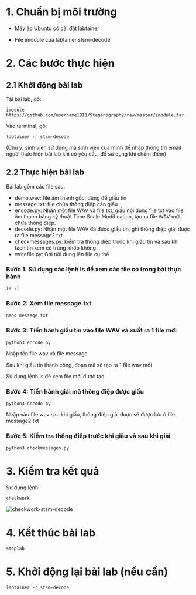 # 1. Chuẩn bị môi trường

- Máy ảo Ubuntu có cài đặt labtainer

- File imodule của labtainer stsm-decode

# 2. Các bước thực hiện

## 2.1 Khởi động bài lab

Tải bài lab, gõ:

    imodule https://github.com/username1811/Steganography/raw/master/imodule.tar 

Vào terminal, gõ:

    labtainer -r stsm-decode

(Chú ý: sinh viên sử dụng mã sinh viên của mình để nhập thông tin email người thực hiện bài lab khi có yêu cầu, để sử dụng khi chấm điểm)

## 2.2 Thực hiện bài lab

Bài lab gồm các file sau: 
- demo.wav: file âm thanh gốc, dùng để giấu tin
- message.txt: file chứa thông điệp cần giấu
- encode.py: Nhận một file WAV và file txt, giấu nội dung file txt vào file âm thanh bằng kỹ thuật Time Scale Modification, tạo ra file WAV mới chứa thông điệp.
- decode.py: Nhận một file WAV đã được giấu tin, ghi thông điệp giải được ra file message2.txt
- checkmessages.py: kiểm tra thông điệp trước khi giấu tin và sau khi tách tin xem có trùng khớp không.
- writefile.py: Ghi nội dung lên file cụ thể

### Bước 1: Sử dụng các lệnh ls để xem các file có trong bài thực hành

    ls -l 

### Bước 2: Xem file message.txt

    nano message.txt


### Bước 3: Tiến hành giấu tin vào file WAV và xuất ra 1 file mới 

    python3 encode.py

Nhập tên file wav và file message

Sau khi giấu tin thành công, đoạn mã sẽ tạo ra 1 file wav mới

Sử dụng lệnh ls để xem file mới được tạo


### Bước 4: Tiến hành giải mã thông điệp được giấu 

    python3 decode.py

Nhập vào file wav sau khi giấu, thông điệp giải được sẽ được lưu ở file message2.txt


### Bước 5: Kiểm tra thông điệp trước khi giấu và sau khi giải

    python3 checkmessages.py


# 3. Kiểm tra kết quả

Sử dụng lệnh: 

    checkwork
![checkwork-stsm-decode](https://github.com/user-attachments/assets/adc44d50-3ec9-45e0-b844-6677eaa19465)

# 4. Kết thúc bài lab

    stoplab

# 5. Khởi động lại bài lab (nếu cần)

    labtainer -r stsm-decode
